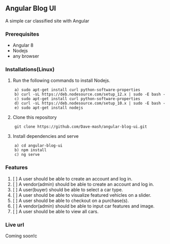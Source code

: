 ## Angular Blog UI
A simple car classified site with Angular

### Prerequisites
- Angular 8
- Nodejs
- any browser

### Installations(Linux)
1. Run the following commands to install Nodejs.
```
    a) sudo apt-get install curl python-software-properties
    b) curl -sL https://deb.nodesource.com/setup_12.x | sudo -E bash -
    c) sudo apt-get install curl python-software-properties
    d) curl -sL https://deb.nodesource.com/setup_10.x | sudo -E bash -
    e) sudo apt-get install nodejs
```
2. Clone this repository
```
    git clone https://github.com/Dave-mash/angular-blog-ui.git
```
3. Install dependencies and serve
```
    a) cd angular-blog-ui
    b) npm install
    c) ng serve
```

### Features
1. [ ] A user should be able to create an account and log in.
2. [ ] A vendor(admin) should be able to create an account and log in.
3. [ ] A user(buyer) should be able to select a car type.
4. [ ] A user should be able to visualize featured vehicles on a slider.
5. [ ] A user should be able to checkout on a purchase(s).
6. [ ] A vendor(admin) should be able to input car features and image.
7. [ ] A user should be able to view all cars.

### Live url
Coming soon!c